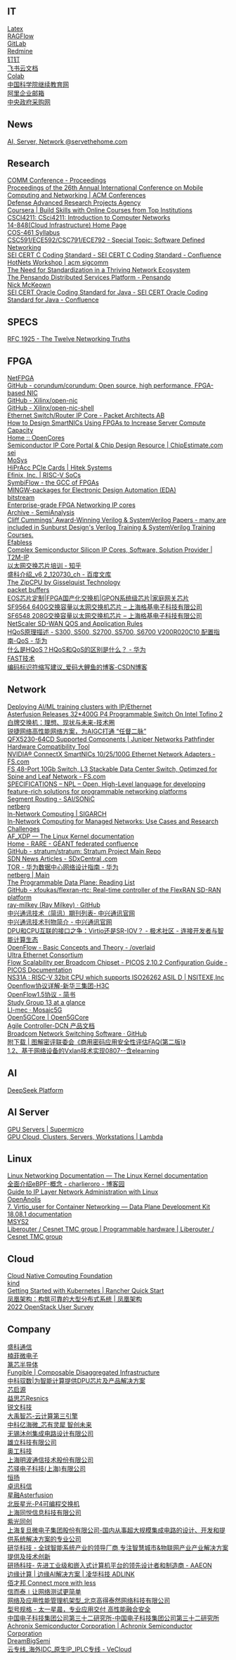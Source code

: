 ## IT


<DT><A HREF="http://172.27.250.100:28080/">Latex</A>       
<DT><A HREF="http://172.27.250.100:38080/">RAGFlow</A>       	   	
<DT><A HREF="http://192.168.150.188/">GitLab</A>       		
<DT><A HREF="http://192.168.150.189/">Redmine</A>       
<DT><A HREF="https://alidocs.dingtalk.com/i/desktop">钉钉</A>
<DT><A HREF="https://seanetnetworktech.feishu.cn/wiki/wikcnZmBJWSaPo05yJTcpSOxmRe">⁡﻿‬‬‌‌‌‍​﻿⁡⁣​​⁡﻿⁤​​​​​⁤﻿⁢⁣‬​﻿﻿​﻿﻿⁢‍‍⁣‬⁢‬​⁤⁤​‍‍⁢⁤‬飞书云文档</A>
<DT><A HREF="https://colab.research.google.com/">Colab</A>
<DT><A HREF="https://www.casmooc.cn/#/home">中国科学院继续教育网</A>
<DT><A HREF="https://qiye.aliyun.com/">阿里企业邮箱</A>
<DT><A HREF="http://www.zycg.gov.cn/">中央政府采购网</A>

<br>

## News


<DT><A HREF="https://www.servethehome.com/">AI, Server, Network @servethehome.com</A>


<br>

## Research


<DT><A HREF="https://dl.acm.org/conference/comm/proceedings">COMM Conference - Proceedings</A>
<DT><A HREF="https://dl.acm.org/doi/proceedings/10.1145/3372224">Proceedings of the 26th Annual International Conference on Mobile Computing and Networking | ACM Conferences</A>
<DT><A HREF="https://www.darpa.mil/">Defense Advanced Research Projects Agency</A>
<DT><A HREF="https://www.coursera.org/">Coursera | Build Skills with Online Courses from Top Institutions</A>       
<DT><A HREF="http://www-users.cselabs.umn.edu/classes/Spring-2020/csci4211/index.php?page=lecture%20notes">CSCI4211: CSci4211: Introduction to Computer Networks</A> 
<DT><A HREF="https://www.andrew.cmu.edu/course/14-848-f18/index/lecture_index.html">14-848(Cloud Infrastructure) Home Page</A>
<DT><A HREF="https://www.cs.princeton.edu/courses/archive/spr12/cos461/syllabus.html">COS-461 Syllabus</A>
<DT><A HREF="https://dutta.csc.ncsu.edu/sdn_spring17/view_resources.html">CSC591/ECE592/CSC791/ECE792 - Special Topic: Software Defined Networking</A>
<DT><A HREF="https://wiki.sei.cmu.edu/confluence/display/c/SEI+CERT+C+Coding+Standard">SEI CERT C Coding Standard - SEI CERT C Coding Standard - Confluence</A>
<DT><A HREF="http://www.sigcomm.org/events/hotnets-workshop">HotNets Workshop | acm sigcomm</A>
<DT><A HREF="https://p4.org/p4/smartnic-ecosystem">The Need for Standardization in a Thriving Network Ecosystem</A>
<DT><A HREF="https://pensando.io/our-platform/">The Pensando Distributed Services Platform - Pensando</A>       
<DT><A HREF="http://yuba.stanford.edu/~nickm/">Nick McKeown</A>
<DT><A HREF="https://wiki.sei.cmu.edu/confluence/display/java/SEI+CERT+Oracle+Coding+Standard+for+Java">SEI CERT Oracle Coding Standard for Java - SEI CERT Oracle Coding Standard for Java - Confluence</A>

<br>


## SPECS


<DT><A HREF="https://datatracker.ietf.org/doc/html/rfc1925" ADD_DATE="1712159983">RFC 1925 - The Twelve Networking Truths</A>

<br>


## FPGA


<DT><A HREF="https://netfpga.org/">NetFPGA</A>
<DT><A HREF="https://github.com/corundum/corundum">GitHub - corundum/corundum: Open source, high performance, FPGA-based NIC</A>
<DT><A HREF="https://github.com/Xilinx/open-nic">GitHub - Xilinx/open-nic</A>
<DT><A HREF="https://github.com/Xilinx/open-nic-shell">GitHub - Xilinx/open-nic-shell</A>
<DT><A HREF="http://www.packetarc.com/products/ethernet-switch-router/">Ethernet Switch/Router IP Core - Packet Architects AB</A>
<DT><A HREF="https://www.design-reuse.com/articles/46833/how-to-design-smartnics-using-fpgas-to-increase-server-compute-capacity.html">How to Design SmartNICs Using FPGAs to Increase Server Compute Capacity</A>
<DT><A HREF="https://opencores.org/">Home :: OpenCores</A>
<DT><A HREF="https://www.chipestimate.com/">Semiconductor IP Core Portal &amp; Chip Design Resource | ChipEstimate.com</A>
<DT><A HREF="https://wiki.sei.cmu.edu/confluence/display/c/SEI+CERT+C+Coding+Standard">sei</A>
<DT><A HREF="https://mosys.com/">MoSys</A>
<DT><A HREF="https://hiteksys.com/fpga-pcie-cards" ADD_DATE="1712471731">HiPrAcc PCIe Cards | Hitek Systems</A>
<DT><A HREF="https://www.efinixinc.com/products-riscv-en.html">Efinix, Inc. | RISC-V SoCs</A>
<DT><A HREF="https://symbiflow.github.io/">SymbiFlow - the GCC of FPGAs</A>
<DT><A HREF="https://umarcor.github.io/MINGW-packages/">MINGW-packages for Electronic Design Automation (EDA)</A>
<DT><A HREF="https://lastweek.io/fpga/bitstream/">bitstream</A>
<DT><A HREF="https://atomicrules.com/">Enterprise-grade FPGA Networking IP cores</A>
<DT><A HREF="https://www.semianalysis.com/archive?sort=new">Archive - SemiAnalysis</A>
<DT><A HREF="http://www.sunburst-design.com/papers/">Cliff Cummings&#39; Award-Winning Verilog &amp; SystemVerilog Papers - many are included in Sunburst Design&#39;s Verilog Training &amp; SystemVerilog Training Courses.</A>
<DT><A HREF="https://platform.efabless.com/">Efabless</A>
<DT><A HREF="https://t-2-m.com/">Complex Semiconductor Silicon IP Cores, Software, Solution Provider | T2M-IP</A>
<DT><A HREF="https://zhuanlan.zhihu.com/p/440581930">以太网交换芯片培训 - 知乎</A>
<DT><A HREF="https://wenku.baidu.com/view/fc56abb50029bd64783e2c99.html?_wkts_=1676639251664&bdQuery=CTC6048+32K+MAC+%2F+16K+IP">盛科介绍_v6 2_120730_ch - 百度文库</A>
<DT><A HREF="http://zipcpu.com/">The ZipCPU by Gisselquist Technology</A>
<DT><A HREF="https://people.ucsc.edu/~warner/buffer.html">packet buffers</A>
<DT><A HREF="http://www.longraise.com/">EOS芯片定制|FPGA国产化交换机|GPON系统级芯片|家庭网关芯片</A>
<DT><A HREF="http://www.gejitek.com/archives/portfolio-item/sf9564">SF9564 640G交换容量以太网交换机芯片 – 上海格基电子科技有限公司</A>
<DT><A HREF="http://www.gejitek.com/archives/portfolio-item/sf6548">SF6548 208G交换容量以太网交换机芯片 – 上海格基电子科技有限公司</A>
<DT><A HREF="https://support.citrix.com/article/CTX226263/netscaler-sdwan-qos-and-application-rules">NetScaler SD-WAN QOS and Application Rules</A>
<DT><A HREF="https://support.huawei.com/enterprise/zh/doc/EDOC1100198531/2aa2d737">HQoS原理描述 - S300, S500, S2700, S5700, S6700 V200R020C10 配置指南-QoS - 华为</A>
<DT><A HREF="https://info.support.huawei.com/info-finder/encyclopedia/zh/HQoS.html">什么是HQoS？HQoS和QoS的区别是什么？ - 华为</A>
<DT><A HREF="http://www.xperis.com.cn/technology.html">FAST技术</A>
<DT><A HREF="https://blog.csdn.net/K346K346/article/details/102625814">编码标识符缩写建议_爱码大鲤鱼的博客-CSDN博客</A>

<br>        

  
## Network


<DT><A HREF="https://www.broadcom.com/blog/deploying-ai-ml-training-clusters-with-ip-ethernet">Deploying AI/ML training clusters with IP/Ethernet</A>
<DT><A HREF="https://cloudswit.ch/blogs/asterfusion-400g-p4-programmable-switch-intel-tofino-2/">Asterfusion Releases 32*400G P4 Programmable Switch On Intel Tofino 2</A>
<DT><A HREF="https://jishuin.proginn.com/p/763bfbd7016c" ADD_DATE="1712408385">白牌交换机：理想、现状与未来-技术圈</A>
<DT><A HREF="https://www.ruijie.com.cn/gy/xw-gs/90861/" ADD_DATE="1712626430">锐捷网络高性能网络方案，为AIGC打通 “任督二脉”</A>
<DT><A HREF="https://apps.juniper.net/hct/product/?prd=QFX5230-64CD">QFX5230-64CD Supported Components | Juniper Networks Pathfinder Hardware Compatibility Tool</A>
<DT><A HREF="https://www.fs.com/c/mellanox-ethernet-adapters-4014">NVIDIA® ConnectX SmartNICs 10/25/100G Ethernet Network Adapters - FS.com</A>
<DT><A HREF="https://www.fs.com/products/110478.html">FS 48-Port 10Gb Switch, L3 Stackable Data Center Switch, Optimzed for Spine and Leaf Network - FS.com</A>
<DT><A HREF="https://nplang.org/specifications/" ADD_DATE="1708419053">SPECIFICATIONS – NPL – Open, High-Level language for developing feature-rich solutions for programmable networking platforms</A>        
<DT><A HREF="https://www.segment-routing.net/open-software/sonic/">Segment Routing - SAI/SONiC</A>
<DT><A HREF="https://netbergtw.com/products/enterprise-sonic/">netberg</A>
<DT><A HREF="https://www.sigarch.org/in-network-computing-draft/">In-Network Computing | SIGARCH</A>
<DT><A HREF="https://tools.ietf.org/id/draft-he-coin-managed-networks-00.html">In-Network Computing for Managed Networks: Use Cases and Research Challenges</A>
<DT><A HREF="https://www.kernel.org/doc/html/v4.18/networking/af_xdp.html">AF_XDP — The Linux Kernel documentation</A>
<DT><A HREF="https://wiki.geant.org/display/RARE">Home - RARE - GÉANT federated confluence</A>
<DT><A HREF="https://github.com/stratum/stratum#supported-devices">GitHub - stratum/stratum: Stratum Project Main Repo</A>
<DT><A HREF="https://www.sdxcentral.com/networking/sdn/news/">SDN News Articles - SDxCentral .com</A>
<DT><A HREF="https://support.huawei.com/enterprise/zh/doc/EDOC1100023543?section=j00c">TOR - 华为数据中心网络设计指南 - 华为</A>
<DT><A HREF="https://netbergtw.com/top-support/articles/intel-tofino-ifp-family-overview/">netberg | Main</A>
<DT><A HREF="https://rg0now.github.io/prog_dataplane_reading_list/README.html">The Programmable Data Plane: Reading List</A>
<DT><A HREF="https://github.com/xfoukas/flexran-rtc">GitHub - xfoukas/flexran-rtc: Real-time controller of the FlexRAN SD-RAN platform</A>
<DT><A HREF="https://github.com/ray-milkey">ray-milkey (Ray Milkey) · GitHub</A>
<DT><A HREF="https://www.zte.com.cn/china/about/magazine/zte-technologies/history//">中兴通讯技术（简讯）期刊列表- 中兴通讯官网</A>
<DT><A HREF="https://www.zte.com.cn/china/about/magazine/zte-communications/">中兴通讯技术刊物简介 - 中兴通讯官网</A>
<DT><A HREF="https://aijishu.com/a/1060000000228117">DPU和CPU互联的接口之争：Virtio还是SR-IOV？ - 极术社区 - 连接开发者与智能计算生态</A>
<DT><A HREF="https://overlaid.net/2017/02/15/openflow-basic-concepts-and-theory/">OpenFlow - Basic Concepts and Theory - /overlaid</A>
<DT><A HREF="https://ultraethernet.org/#inquiries">Ultra Ethernet Consortium</A>
<DT><A HREF="https://docs.pica8.com/display/picos2102cg/Flow+Scalability+per+Broadcom+Chipset">Flow Scalability per Broadcom Chipset - PICOS 2.10.2 Configuration Guide - PICOS Documentation</A>
<DT><A HREF="https://www.nsitexe.com/en/ip-solutions/ns-series/ns31a/">NS31A : RISC-V 32bit CPU which supports ISO26262 ASIL D | NSITEXE,Inc</A>
<DT><A HREF="http://www.h3c.com/cn/d_201811/1131080_30005_0.htm">Openflow协议详解-新华三集团-H3C</A>
<DT><A HREF="https://www.jianshu.com/p/5769cba8d842">OpenFlow1.5协议 - 简书</A>
<DT><A HREF="https://www.itu.int/en/ITU-T/about/groups/Pages/sg13.aspx">Study Group 13 at a glance</A>
<DT><A HREF="https://mosaic5g.io/ll-mec/" >Ll-mec · Mosaic5G</A>
<DT><A HREF="https://www.open5gcore.org/">Open5GCore | Open5GCore</A>
<DT><A HREF="https://support.huawei.com/hedex/hdx.do?docid=EDOC1100210215&lang=zh&idPath=24030814%7C250382819%7C250382820%7C22318453%7C21481886">Agile Controller-DCN 产品文档</A>
<DT><A HREF="https://github.com/Broadcom-Network-Switching-Software">Broadcom Network Switching Software · GitHub</A>
<DT><A HREF="https://mp.weixin.qq.com/s/-KyaH0dd0Vv7U7_28I55dg">附下载 | 图解密评联委会《商用密码应用安全性评估FAQ(第二版)》</A>
<DT><A HREF="https://www.renrendoc.com/paper/95750610.html">1.2、基于网络设备的Vxlan技术实现0807--含elearning</A>

<br>


## AI


<DT><A HREF="https://platform.deepseek.com" >DeepSeek Platform</A>

<br>


## AI Server


<DT><A HREF="https://www.supermicro.com/en/products/gpu">GPU Servers | Supermicro</A>
<DT><A HREF="https://lambdalabs.com/">GPU Cloud, Clusters, Servers, Workstations | Lambda</A>

<br>


## Linux


<DT><A HREF="https://www.kernel.org/doc/html/latest/networking/index.html">Linux Networking Documentation — The Linux Kernel documentation</A>
<DT><A HREF="https://www.cnblogs.com/charlieroro/p/13403672.html">全面介绍eBPF-概念 - charlieroro - 博客园</A>
<DT><A HREF="http://linux-ip.net/html/index.html">Guide to IP Layer Network Administration with Linux</A>
<DT><A HREF="https://openanolis.cn/">OpenAnolis</A>
<DT><A HREF="https://doc.dpdk.org/guides-18.08/howto/virtio_user_for_container_networking.html">7. Virtio_user for Container Networking — Data Plane Development Kit 18.08.1 documentation</A>
<DT><A HREF="https://www.msys2.org/">MSYS2</A>
<DT><A HREF="https://www.liberouter.org/" >Liberouter / Cesnet TMC group | Programmable hardware | Liberouter / Cesnet TMC group</A>

<br>


## Cloud


<DT><A HREF="https://www.cncf.io/">Cloud Native Computing Foundation</A>
<DT><A HREF="https://kind.sigs.k8s.io/">kind</A>
<DT><A HREF="https://rancher.com/quick-start/">Getting Started with Kubernetes | Rancher Quick Start</A>
<DT><A HREF="https://icyfenix.cn/">凤凰架构：构筑可靠的大型分布式系统 | 凤凰架构</A>
<DT><A HREF="https://www.openstack.org/user-survey/survey-2022/landing?BackURL=/user-survey/survey-2022/">2022 OpenStack User Survey</A>

<br>
              

## Company


<DT><A HREF="https://www.centec.com/">盛科通信</A>
<DT><A HREF="http://www.netforward-tech.com/">楠菲微电子</A>
	
<DT><A HREF="https://zenosic.com/">篆芯半导体</A>
<DT><A HREF="https://www.fungible.com/">Fungible | Composable Disaggregated Infrastructure</A>
<DT><A HREF="http://www.yusur.tech/zkls/zkys/index.html">中科驭数|为智能计算提供DPU芯片及产品解决方案</A>
<DT><A HREF="https://www.corigine.com.cn/cn/index.html">芯启源</A>
<DT><A HREF="http://www.resnics.com/">益思芯Resnics</A>
<DT><A HREF="https://www.raymax.net/" ADD_DATE="1641259842" LAST_MODIFIED="1641259852">锐文科技</A>
<DT><A HREF="https://www.dayudpu.com/" ADD_DATE="1655121777" LAST_MODIFIED="1655121777">大禹智芯-云计算第三引擎</A>
<DT><A HREF="https://www.ehiway.cn/" ADD_DATE="1675414485" LAST_MODIFIED="1675414485">中科亿海微_芯有灵犀 智创未来</A>
<DT><A HREF="https://www.mucse.com/home" ADD_DATE="1650963806" LAST_MODIFIED="1650963806">无锡沐创集成电路设计有限公司</A>
<DT><A HREF="http://www.xel-tech.com/" ADD_DATE="1676633969" LAST_MODIFIED="1676633969">雄立科技有限公司</A>
<DT><A HREF="http://www.ongineer.cn/" ADD_DATE="1632621132" LAST_MODIFIED="1632621132">奥工科技</A>
<DT><A HREF="http://www.bwave.cc/" ADD_DATE="1677721799" LAST_MODIFIED="1677721799" LAST_CHARSET="GBK">上海明波通信技术股份有限公司</A>        
<DT><A HREF="http://www.alinx.com/index.php/" ADD_DATE="1641352712" LAST_MODIFIED="1641352712">芯驿电子科技(上海)有限公司</A>
<DT><A HREF="http://www.semptian.com/">恒扬</A>
<DT><A HREF="http://www.jusontech.com/">卓讯科信</A>
<DT><A HREF="https://www.asterfusion.com/zh/">星融Asterfusion</A>
<DT><A HREF="http://www.polarisdn.com/">北辰星光-P4可编程交换机</A>
<DT><A HREF="http://www.tooyum.com/home.html">上海同悦信息科技有限公司</A>
<DT><A HREF="https://www.pangomicro.com/" ADD_DATE="1648170109" LAST_MODIFIED="1648170109">紫光同创</A>
<DT><A HREF="http://www.fmsh.com/">上海复旦微电子集团股份有限公司-国内从事超大规模集成电路的设计、开发和提供系统解决方案的专业公司</A>
<DT><A HREF="https://www.advantech.com.cn/">研华科技 - 全球智能系统产业的领导厂商,专注智慧城市&amp;物联网产业产业解决方案提供及技术创新</A>
<DT><A HREF="https://www.aaeon.com/cn/">研扬科技- 先进工业级和嵌入式计算机平台的领先设计者和制造商 - AAEON</A>
<DT><A HREF="https://www.adlinktech.com/cn/index.aspx">边缘计算 | 边缘AI解决方案 | 凌华科技 ADLINK</A>
<DT><A HREF="https://www.baicells.com/">佰才邦 Connect more with less</A>
<DT><A HREF="https://www.xinertel.com/?sdclkid=AL2i15f_brDibsqpA-">信而泰∣让网络测试更简单</A>
<DT><A HREF="http://www.talenet.net/view-67.html">网络及应用性能管理机架型_北京高得泰然网络科技有限公司</A>
<DT><A HREF="https://www.t1networks.com/pcp/detail.aspx?nodeid=26" ADD_DATE="1698587920" LAST_MODIFIED="1698587920">型号规格 - 太一星晨，专业应用交付 高性能融合安全</A>
<DT><A HREF="http://32.cetc.com.cn/32/319878/index.html">中国电子科技集团公司第三十二研究所-中国电子科技集团公司第三十二研究所</A>
<DT><A HREF="https://www.achronix.com/">Achronix Semiconductor Corporation | Achronix Semiconductor Corporation</A>
<DT><A HREF="https://dreambigsemi.com/">DreamBigSemi</A>
<DT><A HREF="http://www.vecloud.com/">云专线_海外IDC_原生IP_IPLC专线 - VeCloud</A>
 
